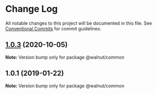 # Change Log

All notable changes to this project will be documented in this file.
See [Conventional Commits](https://conventionalcommits.org) for commit guidelines.

## [1.0.3](https://github.com/benawad/yarn-workspaces-example/compare/v1.0.2...v1.0.3) (2020-10-05)

**Note:** Version bump only for package @walnut/common





## 1.0.1 (2019-01-22)

**Note:** Version bump only for package @walnut/common
